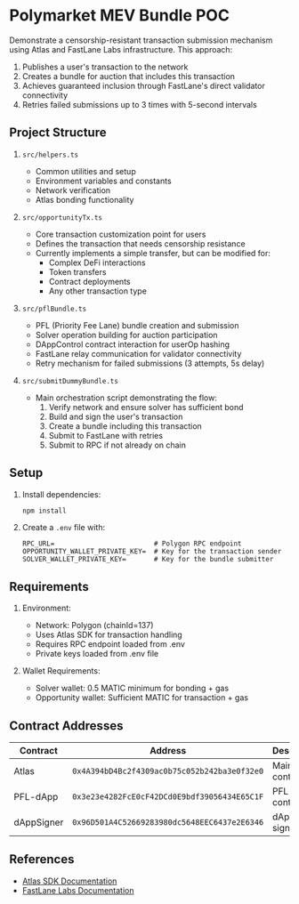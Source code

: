 # Polymarket MEV Bundle POC

Demonstrate a censorship-resistant transaction submission mechanism using Atlas and FastLane Labs infrastructure. This approach:
1. Publishes a user's transaction to the network
2. Creates a bundle for auction that includes this transaction
3. Achieves guaranteed inclusion through FastLane's direct validator connectivity
4. Retries failed submissions up to 3 times with 5-second intervals

## Project Structure

1. `src/helpers.ts`
   - Common utilities and setup
   - Environment variables and constants
   - Network verification
   - Atlas bonding functionality

2. `src/opportunityTx.ts`
   - Core transaction customization point for users
   - Defines the transaction that needs censorship resistance
   - Currently implements a simple transfer, but can be modified for:
     * Complex DeFi interactions
     * Token transfers
     * Contract deployments
     * Any other transaction type

3. `src/pflBundle.ts`
   - PFL (Priority Fee Lane) bundle creation and submission
   - Solver operation building for auction participation
   - DAppControl contract interaction for userOp hashing
   - FastLane relay communication for validator connectivity
   - Retry mechanism for failed submissions (3 attempts, 5s delay)

4. `src/submitDummyBundle.ts`
   - Main orchestration script demonstrating the flow:
     1. Verify network and ensure solver has sufficient bond
     2. Build and sign the user's transaction
     3. Create a bundle including this transaction
     4. Submit to FastLane with retries
     5. Submit to RPC if not already on chain

## Setup

1. Install dependencies:
   ```bash
   npm install
   ```

2. Create a `.env` file with:
   ```
   RPC_URL=                         # Polygon RPC endpoint
   OPPORTUNITY_WALLET_PRIVATE_KEY=  # Key for the transaction sender
   SOLVER_WALLET_PRIVATE_KEY=       # Key for the bundle submitter
   ```

## Requirements

1. Environment:
   - Network: Polygon (chainId=137)
   - Uses Atlas SDK for transaction handling
   - Requires RPC endpoint loaded from .env
   - Private keys loaded from .env file

2. Wallet Requirements:
   - Solver wallet: 0.5 MATIC minimum for bonding + gas
   - Opportunity wallet: Sufficient MATIC for transaction + gas

## Contract Addresses

| Contract | Address | Description |
|----------|---------|-------------|
| Atlas | `0x4A394bD4Bc2f4309ac0b75c052b242ba3e0f32e0` | Main Atlas contract |
| PFL-dApp | `0x3e23e4282FcE0cF42DCd0E9bdf39056434E65C1F` | PFL dApp contract |
| dAppSigner | `0x96D501A4C52669283980dc5648EEC6437e2E6346` | dApp signer |

## References

- [Atlas SDK Documentation](https://fastlane-labs.gitbook.io/polygon-fastlane/searcher-guides/atlas-sdks)
- [FastLane Labs Documentation](https://fastlane-labs.gitbook.io/polygon-fastlane) 